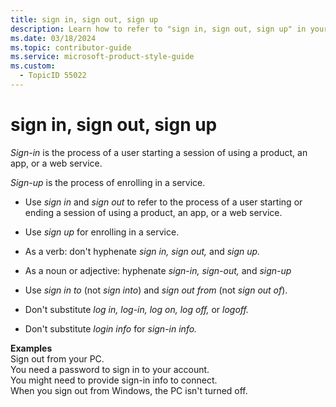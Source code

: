 ```yaml
---
title: sign in, sign out, sign up
description: Learn how to refer to "sign in, sign out, sign up" in your content.
ms.date: 03/18/2024
ms.topic: contributor-guide
ms.service: microsoft-product-style-guide
ms.custom:
  - TopicID 55022
---
```



# sign in, sign out, sign up

*Sign-in* is the process of a user starting a session of using a product, an app, or a web service.

*Sign-up* is the process of enrolling in a service.

- Use *sign in* and *sign out* to refer to the process of a user starting or ending a session of using a product, an app, or a web service.

- Use *sign up* for enrolling in a service.

- As a verb: don't hyphenate *sign in, sign out,* and *sign up.*

- As a noun or adjective: hyphenate *sign-in, sign-out,* and *sign-up*

- Use *sign in to* (not *sign into*) and *sign out from* (not *sign out of*).

- Don't substitute *log in, log-in, log on, log off,* or *logoff.*

- Don't substitute *login info* for *sign-in info.*

**Examples**  
Sign out from your PC.  
You need a password to sign in to your account.  
You might need to provide sign-in info to connect.  
When you sign out from Windows, the PC isn't turned off.  